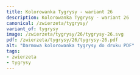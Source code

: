```yaml
---
title: Kolorowanka Tygrysy - wariant 26
description: Kolorowanka Tygrysy - wariant 26
canonical: /zwierzeta/tygrysy/
variant_of: tygrysy
image: /zwierzeta/tygrysy/26/tygrysy-26.svg
pdf: /zwierzeta/tygrysy/26/tygrysy-26.pdf
alt: "Darmowa kolorowanka tygrysy do druku PDF"
tags:
- zwierzeta
- tygrysy
---
```

